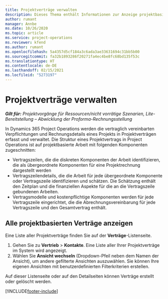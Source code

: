 ```yaml
---
title: Projektverträge verwalten
description: Dieses Thema enthält Informationen zur Anzeige projektbasierter Verträge.
author: rumant
manager: Annbe
ms.date: 10/26/2020
ms.topic: article
ms.service: project-operations
ms.reviewer: kfend
ms.author: rumant
ms.openlocfilehash: 5a4357d5cf184a3c6ada3ae33631694c31bb5b00
ms.sourcegitcommit: fa32b1893286f20271fa4ec4be8fc68bd135f53c
ms.translationtype: HT
ms.contentlocale: de-DE
ms.lasthandoff: 02/15/2021
ms.locfileid: "5273197"
---
```

# <a name="manage-project-contracts"></a>Projektverträge verwalten

_**Gilt für:** Projektvorgänge für Ressourcen/nicht vorrätige Szenarien, Lite-Bereitstellung – Abwicklung der Proforma-Rechnungsstellung_

In Dynamics 365 Project Operations werden die vertraglich vereinbarten Verpflichtungen und Rechnungsdetails eines Projekts in Projektverträgen erfasst und verwaltet. Die Struktur eines Projektvertrags in Project Operations ist auf projektbasierte Arbeit mit folgenden Komponenten zugeschnitten:

- Vertragszeilen, die die diskreten Komponenten der Arbeit identifizieren, die als übergeordnete Komponenten für eine Projektrechnung dargestellt werden
- Vertragszeilendetails, die die Arbeit für jede übergeordnete Komponente oder Vertragszeile identifizieren und schätzen. Die Schätzung enthält den Zeitplan und die finanziellen Aspekte für die an die Vertragszeile gebundenen Arbeiten.
- Vertragsmodelle und kostenpflichtige Komponenten werden für jede Vertragszeile eingerichtet, die die Abrechnungsvereinbarung für jede Vertragszeile und den Gesamtvertrag enthält.

## <a name="view-all-project-based-contracts"></a>Alle projektbasierten Verträge anzeigen

Eine Liste aller Projektverträge finden Sie auf der **Verträge**-Listenseite. 

1. Gehen Sie zu **Vertrieb** > **Kontakte**. Eine Liste aller Ihrer Projektverträge im System wird angezeigt. 
2. Wählen Sie **Ansicht wechseln** (Dropdown-Pfeil neben dem Namen der Ansicht), um andere gefilterte Ansichten auszuwählen. Sie können Ihre eigenen Ansichten mit benutzerdefinierten Filterkriterien erstellen.

Auf dieser Listenseite oder auf den Detailseiten können Verträge erstellt oder gelöscht werden.


[!INCLUDE[footer-include](../../includes/footer-banner.md)]